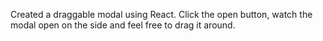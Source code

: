 Created a draggable modal using React. Click the open button, watch the modal open on the side and feel free to drag it around.
